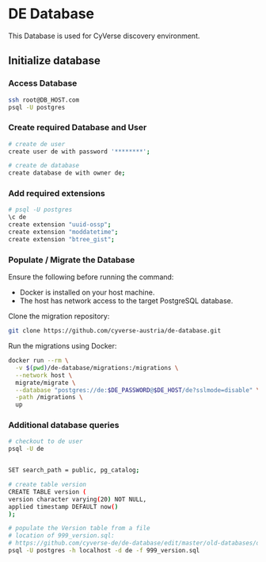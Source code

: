 # DE Database

This Database is used for CyVerse discovery environment.

## Initialize database

### Access Database

```bash
ssh root@DB_HOST.com
psql -U postgres
```

### Create required Database and User

```bash
# create de user
create user de with password '********';

# create de database
create database de with owner de;
```

### Add required extensions

```bash
# psql -U postgres
\c de
create extension "uuid-ossp";
create extension "moddatetime";
create extension "btree_gist";
```

### Populate / Migrate the Database

Ensure the following before running the command:
- Docker is installed on your host machine.
- The host has network access to the target PostgreSQL database.

Clone the migration repository:

```bash
git clone https://github.com/cyverse-austria/de-database.git
```

Run the migrations using Docker:

```bash
docker run --rm \
  -v $(pwd)/de-database/migrations:/migrations \
  --network host \
  migrate/migrate \
  --database "postgres://de:$DE_PASSWORD@$DE_HOST/de?sslmode=disable" \
  -path /migrations \
  up
```

### Additional database queries

```bash
# checkout to de user
psql -U de


SET search_path = public, pg_catalog;

# create table version 
CREATE TABLE version (
version character varying(20) NOT NULL,
applied timestamp DEFAULT now()
);

# populate the Version table from a file
# location of 999_version.sql: 
# https://github.com/cyverse-de/de-database/edit/master/old-databases/de-db/src/main/data/999_version.sql
psql -U postgres -h localhost -d de -f 999_version.sql
```
